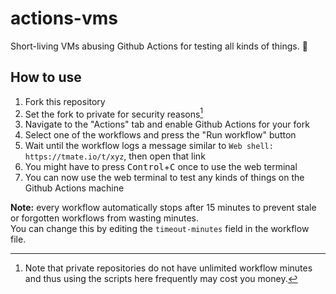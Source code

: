 # actions-vms
Short-living VMs abusing Github Actions for testing all kinds of things. :eyes:

## How to use
1. Fork this repository
2. Set the fork to private for security reasons[^1]
3. Navigate to the "Actions" tab and enable Github Actions for your fork
4. Select one of the workflows and press the "Run workflow" button
5. Wait until the workflow logs a message similar to `Web shell: https://tmate.io/t/xyz`, then open that link
6. You might have to press <kbd>Control</kbd>+<kbd>C</kbd> once to use the web terminal
7. You can now use the web terminal to test any kinds of things on the Github Actions machine

**Note:** every workflow automatically stops after 15 minutes to prevent stale or forgotten workflows from wasting minutes.
<br>You can change this by editing the `timeout-minutes` field in the workflow file.

[^1]: Note that private repositories do not have unlimited workflow minutes and thus using the scripts here frequently may cost you money.

